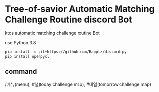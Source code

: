 
# Tree-of-savior Automatic Matching Challenge Routine discord Bot

ktos automatic matching challenge routine Bot

use Python 3.8

```bash
pip install -u git+https://github.com/Rapptz/discord.py
pip install openpyxl
```
## command
/메뉴(menu), #챌(today challenge map), #내일(tomorrow challenge map)


